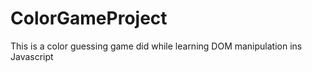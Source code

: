 # ColorGameProject

This is a color guessing game did while learning DOM manipulation ins Javascript
